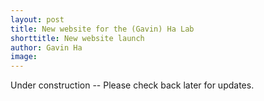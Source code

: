 ```yaml
---
layout: post
title: New website for the (Gavin) Ha Lab
shorttitle: New website launch
author: Gavin Ha
image: 
---
```


Under construction -- Please check back later for updates.
